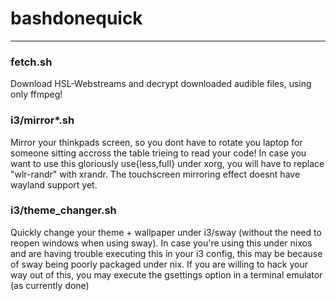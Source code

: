 # bashdonequick
---

### fetch.sh
Download HSL-Webstreams and decrypt downloaded audible files, using only ffmpeg!

### i3/mirror*.sh
Mirror your thinkpads screen, so you dont have to rotate you laptop for someone sitting accross the table trieing to read your code!
In case you want to use this gloriously use{less,full} under xorg, you will have to replace "wlr-randr" with xrandr.
The touchscreen mirroring effect doesnt have wayland support yet.

### i3/theme_changer.sh
Quickly change your theme + wallpaper under i3/sway (without the need to reopen windows when using sway).
In case you're using this under nixos and are having trouble executing this in your i3 config, this may be because of sway being poorly packaged under nix. If you are willing to hack your way out of this, you may execute the gsettings option in a terminal emulator (as currently done)

